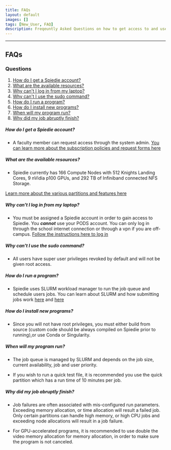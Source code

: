 ```yaml
---
title: FAQs
layout: default
images: [] 
tags: [New_User, FAQ]
description: Freqeuntly Asked Questions on how to get access to and use Spiedie
---
```


***

## FAQs

### Questions
1. [How do I get a Spiedie account?](#get_spiedie)
2. [What are the available resources?](#spiedie_resources)
3. [Why can't I log in from my laptop?](#remote_login)
4. [Why can't I use the sudo command?](#no_sudo)
5. [How do I run a program?](#run_program)
6. [How do I install new programs?](#install_question)
7. [When will my program run?](#wait_times)
8. [Why did my job abruptly finish?](#job_failures)

##### <a name="get_spiedie"></a> How do I get a Spiedie account?

- A faculty member can request access through the system admin. 
<a href="https://www.binghamton.edu/watson/facilities/computing/high-performance.html" target="_blank">You can learn more about the subscription policies and request forms here </a> 

##### <a name="spiedie_resources"></a> What are the available resources?

- Spiedie currently has 166 Compute Nodes with 512 Knights Landing Cores, 9 nVidia p100 GPUs, and 292 TB of Infiniband connected NFS Storage. 

[Learn more about the various partitions and features here](spiedie_partitions.html) 

##### <a name="remote_login"></a> Why can't I log in from my laptop?

- You must be assigned a Spiedie account in order to gain access to Spiedie. You ***cannot*** use your PODS account. You can only log in through the school internet connection or through a vpn if you are off-campus. [Follow the instructions here to log in](login.html)

##### <a name="no_sudo"></a> Why can't I use the sudo command?

- All users have super user privileges revoked by default and will not be given root access.  

##### <a name="run_program"></a> How do I run a program?

- Spiedie uses SLURM workload manager to run the job queue and schedule users jobs. You can learn about SLURM and how submitting jobs work [here](basic_slurm_commands.html) and [here](submitting_jobs.html)

##### <a name="install_question"></a> How do I install new programs?

- Since you will not have root privileges, you must either build from source (custom code should be always compiled on Spiedie prior to running),or use Conda or Singularity. 

##### <a name="wait_times"></a> When will my program run?

- The job queue is managed by SLURM and depends on the job size, current availability, job and user priority. 

- If you wish to run a quick test file, it is recommended you use the quick partition which has a run time of 10 minutes per job. 

##### <a name="job_failures"></a> Why did my job abruptly finish?

- Job failures are often associated with mis-configured run parameters. Exceeding memory allocation, or time allocation will result a failed job. Only certain partitions can handle high memory, or high CPU jobs and exceeding node allocations will result in a job failure. 

- For GPU-accelerated programs, it is recommended to use double the video memory allocation for memory allocation, in order to make sure the program is not canceled. 
